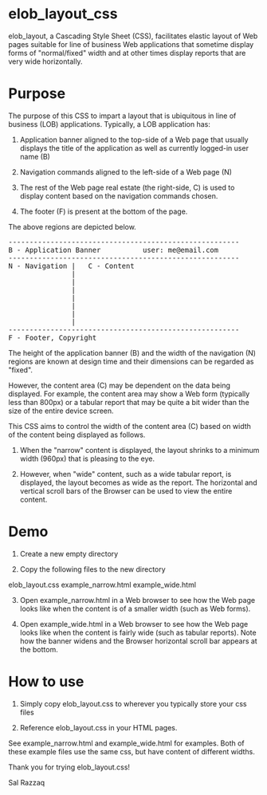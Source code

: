 elob_layout_css
===============

elob_layout, a Cascading Style Sheet (CSS), facilitates elastic layout of Web pages suitable for line of business Web applications that sometime display forms of "normal/fixed" width and at other times display reports that are very wide horizontally.


Purpose
===============

The purpose of this CSS to impart a layout that is ubiquitous in line of business (LOB) applications. Typically, a LOB application has:

1) Application banner aligned to the top-side of a Web page that usually displays the title of the application as well as currently logged-in user name (B)

2) Navigation commands aligned to the left-side of a Web page (N)

3) The rest of the Web page real estate (the right-side, C) is used to display content based on the navigation commands chosen. 

4) The footer (F) is present at the bottom of the page.

The above regions are depicted below.

<pre>
-------------------------------------------------------
B - Application Banner          user: me@email.com 
-------------------------------------------------------
N - Navigation |   C - Content
               |
               |
               |
               |
               |
               |
               |
-------------------------------------------------------
F - Footer, Copyright
</pre>			   

The height of the application banner (B) and the width of the navigation (N) regions are known at design time and their dimensions can be regarded as "fixed".

However, the content area (C) may be dependent on the data being displayed. For example, the content area may show a Web form (typically less than 800px) or a tabular report that may be quite a bit wider than the size of the entire device screen.

This CSS aims to control the width of the content area (C) based on width of the content being displayed as follows.

1. When the "narrow" content is displayed, the layout shrinks to a minimum width (960px) that is pleasing to the eye.

2. However, when "wide" content, such as a wide tabular report, is displayed, the layout becomes as wide as the report. The horizontal and vertical scroll bars of the Browser can be used to view the entire content.


Demo
===============

1) Create a new empty directory

2) Copy the following files to the new directory

elob_layout.css
example_narrow.html
example_wide.html

3) Open example_narrow.html in a Web browser to see how the Web page looks like when the content is of a smaller width (such as Web forms).

4) Open example_wide.html in a Web browser to see how the Web page looks like when the content is fairly wide (such as tabular reports). Note how the banner widens and the Browser horizontal scroll bar appears at the bottom.

How to use
===============

1) Simply copy elob_layout.css to wherever you typically store your css files

2) Reference elob_layout.css in your HTML pages.

See example_narrow.html and example_wide.html for examples. Both of these example files use the same css, but have content of different widths.

Thank you for trying elob_layout.css!

Sal Razzaq